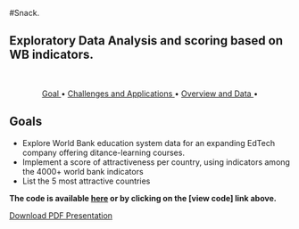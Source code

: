 #Snack.
## Exploratory Data Analysis and scoring based on WB indicators.

<br>

<p align="center">
  <a href="#goal"> Goal </a> •
  <a href="#chal"> Challenges and Applications </a> •
  <a href="#over"> Overview and Data </a> •
</p>

<a id = 'goal'></a>
## Goals
- Explore World Bank education system data for an expanding EdTech company offering ditance-learning courses.
- Implement a score of attractiveness per country, using indicators among the 4000+ world bank indicators
- List the 5 most attractive countries

  
**The code is available [here](KuohMoukouri_Joyce_2_notebook_122022.html) or by clicking on the [view code] link above.**

[Download PDF Presentation](KuohMoukouri_Joyce_2_presentation_122022.pdf)

